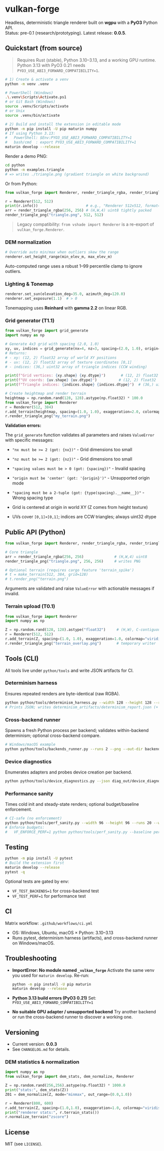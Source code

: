 <!-- A1.11-BEGIN:readme -->
# vulkan-forge

Headless, deterministic triangle renderer built on **wgpu** with a **PyO3** Python API.  
Status: pre-0.1 (research/prototyping). Latest release: **0.0.5**.

## Quickstart (from source)

> Requires Rust (stable), Python 3.10–3.13, and a working GPU runtime.  
> Python 3.13 with PyO3 0.21 needs `PYO3_USE_ABI3_FORWARD_COMPATIBILITY=1`.

```bash
# 1) Create & activate a venv
python -m venv .venv

# PowerShell (Windows)
.\.venv\Scripts\Activate.ps1
# or Git Bash (Windows)
source .venv/Scripts/activate
# or Unix
source .venv/bin/activate

# 2) Build and install the extension in editable mode
python -m pip install -U pip maturin numpy
# If using Python 3.13:
#   PowerShell: $Env:PYO3_USE_ABI3_FORWARD_COMPATIBILITY=1
#   bash/cmd  : export PYO3_USE_ABI3_FORWARD_COMPATIBILITY=1
maturin develop --release
```

Render a demo PNG:

```bash
cd python
python -m examples.triangle
# => writes ./triangle.png (gradient triangle on white background)
```

Or from Python:

```python
from vulkan_forge import Renderer, render_triangle_rgba, render_triangle_png

r = Renderer(512, 512)
print(r.info())                      # e.g., "Renderer 512x512, format=Rgba8UnormSrgb"
arr = render_triangle_rgba(256, 256) # (H,W,4) uint8 tightly packed
render_triangle_png("triangle.png", 512, 512)
```

> Legacy compatibility: `from vshade import Renderer` is a re-export of `vulkan_forge.Renderer`.

<!-- T02-BEGIN:api -->
### DEM normalization

```python
# Override auto min/max when outliers skew the range
renderer.set_height_range(min_elev_m, max_elev_m)
```

Auto-computed range uses a robust 1–99 percentile clamp to ignore outliers.

<!-- T02-END:api -->

<!-- T01-BEGIN:api -->
<!-- T22-BEGIN:api -->
### Lighting & Tonemap

```python
renderer.set_sun(elevation_deg=35.0, azimuth_deg=120.0)
renderer.set_exposure(1.1)  # > 0
```

Tonemapping uses **Reinhard** with **gamma 2.2** on linear RGB.

<!-- T22-END:api -->

<!-- T11-BEGIN:mesh-notes -->
### Grid generator (T1.1)

```python
from vulkan_forge import grid_generate
import numpy as np

# Generate 4x3 grid with spacing (2.0, 1.0)
xy, uv, indices = grid_generate(nx=4, nz=3, spacing=(2.0, 1.0), origin="center")
# Returns:
# - xy: (12, 2) float32 array of world XY positions  
# - uv: (12, 2) float32 array of texture coordinates [0,1]
# - indices: (36,) uint32 array of triangle indices (CCW winding)

print(f"Grid vertices: {xy.shape} {xy.dtype}")       # (12, 2) float32
print(f"UV coords: {uv.shape} {uv.dtype}")          # (12, 2) float32  
print(f"Triangle indices: {indices.shape} {indices.dtype}")  # (36,) uint32

# Create heightmap and render terrain
heightmap = np.random.rand(128, 128).astype(np.float32) * 100.0
from vulkan_forge import Renderer
r = Renderer(512, 384)
r.add_terrain(heightmap, spacing=(1.0, 1.0), exaggeration=2.0, colormap="terrain")
r.render_triangle_png("my_terrain.png")
```

**Validation errors:**

The `grid_generate` function validates all parameters and raises `ValueError` with specific messages:

- `"nx must be >= 2 (got: {nx})"` - Grid dimensions too small
- `"nz must be >= 2 (got: {nz})"` - Grid dimensions too small  
- `"spacing values must be > 0 (got: {spacing})"` - Invalid spacing
- `"origin must be 'center' (got: '{origin}')"` - Unsupported origin mode
- `"spacing must be a 2-tuple (got: {type(spacing).__name__})"` - Wrong spacing type

- Grid is centered at origin in world XY (Z comes from height texture)
- UVs cover `[0,1]×[0,1]`; indices are CCW triangles; always uint32 dtype
<!-- T11-END:mesh-notes -->

## Public API (Python)

```python
from vulkan_forge import Renderer, render_triangle_rgba, render_triangle_png, make_terrain

# Core triangle
arr = render_triangle_rgba(256, 256)              # (H,W,4) uint8
render_triangle_png("triangle.png", 256, 256)     # writes PNG

# Optional terrain (requires cargo feature 'terrain_spike')
# t = make_terrain(512, 384, grid=128)
# t.render_png("terrain.png")
```

Arguments are validated and raise `ValueError` with actionable messages if invalid.

<!-- T01-END:api -->

<!-- T01-BEGIN:add_terrain-doc -->
### Terrain upload (T0.1)

```python
from vulkan_forge import Renderer
import numpy as np

Z = np.random.rand(128, 128).astype("float32")     # (H,W), C-contiguous
r = Renderer(512, 512)
r.add_terrain(Z, spacing=(1.0, 1.0), exaggeration=1.0, colormap="viridis")
r.render_triangle_png("terrain_overlay.png")       # temporary writer
```

<!-- T01-END:add_terrain-doc -->

## Tools (CLI)

All tools live under `python/tools` and write JSON artifacts for CI.

### Determinism harness

Ensures repeated renders are byte-identical (raw RGBA).

```bash
python python/tools/determinism_harness.py --width 128 --height 128 --runs 5 --png --out-dir determinism_artifacts
# Prints JSON; writes determinism_artifacts/determinism_report.json (+ triangle.png)
```

### Cross-backend runner

Spawns a fresh Python process per backend; validates within-backend determinism; optional cross-backend compare.

```bash
# Windows/macOS example
python python/tools/backends_runner.py --runs 2 --png --out-dir backends_artifacts
```

### Device diagnostics

Enumerates adapters and probes device creation per backend.

```bash
python python/tools/device_diagnostics.py --json diag_out/device_diagnostics.json --summary
```

### Performance sanity

Times cold init and steady-state renders; optional budget/baseline enforcement.

```bash
# CI-safe (no enforcement)
python python/tools/perf_sanity.py --width 96 --height 96 --runs 20 --warmups 3 --json perf_out/perf_report.json
# Enforce budgets:
#   VF_ENFORCE_PERF=1 python python/tools/perf_sanity.py --baseline perf_out/perf_report.json
```

## Testing

```bash
python -m pip install -U pytest
# Build the extension first
maturin develop --release
pytest -q
```

Optional tests are gated by env:

* `VF_TEST_BACKENDS=1` for cross-backend test
* `VF_TEST_PERF=1` for performance test

## CI

Matrix workflow: `.github/workflows/ci.yml`

* OS: Windows, Ubuntu, macOS × Python: 3.10–3.13
* Runs pytest, determinism harness (artifacts), and cross-backend runner on Windows/macOS.

## Troubleshooting

* **ImportError: No module named `_vulkan_forge`**
  Activate the same venv you used for `maturin develop`. Re-run:

  ```bash
  python -m pip install -U pip maturin
  maturin develop --release
  ```

* **Python 3.13 build errors (PyO3 0.21)**
  Set: `PYO3_USE_ABI3_FORWARD_COMPATIBILITY=1`

* **No suitable GPU adapter / unsupported backend**
  Try another backend or run the cross-backend runner to discover a working one.

## Versioning

* Current version: **0.0.3**
* See `CHANGELOG.md` for details.

<!-- T02-BEGIN:readme-dem -->
### DEM statistics & normalization

```python
import numpy as np
from vulkan_forge import dem_stats, dem_normalize, Renderer

Z = np.random.rand(256,256).astype(np.float32) * 1000.0
print("stats:", dem_stats(Z))
Z01 = dem_normalize(Z, mode="minmax", out_range=(0.0,1.0))

r = Renderer(800, 600)
r.add_terrain(Z, spacing=(1.0,1.0), exaggeration=1.0, colormap="viridis")
print("renderer stats:", r.terrain_stats())
r.normalize_terrain("zscore")
```
<!-- T02-END:readme-dem -->

## License

MIT (see `LICENSE`).

<!-- A1.11-END:readme -->
